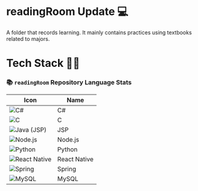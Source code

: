 # readingRoom Update 💻

A folder that records learning. It mainly contains practices using textbooks related to majors.

# Tech Stack 🏃‍♂️

### 📚 `readingRoom` Repository Language Stats


| Icon | Name |
|------|------|
| ![C#](https://skillicons.dev/icons?i=cs) | C# |
| ![C](https://skillicons.dev/icons?i=c) | C |
| ![Java (JSP)](https://skillicons.dev/icons?i=java) | JSP |
| ![Node.js](https://skillicons.dev/icons?i=nodejs) | Node.js |
| ![Python](https://skillicons.dev/icons?i=python) | Python |
| ![React Native](https://skillicons.dev/icons?i=react) | React Native |
| ![Spring](https://skillicons.dev/icons?i=spring) | Spring |
| ![MySQL](https://skillicons.dev/icons?i=mysql) | MySQL |



<!--
> 📊 [View on GitHub »](https://github.com/20200890-JoHoYeon/readingRoom)
-->
